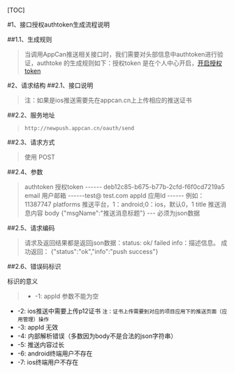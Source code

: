 ﻿[TOC]
 
#1、接口授权authtoken生成流程说明


##1.1、生成规则
> 当调用AppCan推送相关接口时，我们需要对头部信息中authtoken进行验证，authtoke 的生成规则如下：授权token 是在个人中心开启，[开启授权token](http://i.appcan.cn/Apply.html)

#2、请求结构
##2.1、接口说明
> 注：如果是ios推送需要先在appcan.cn上上传相应的推送证书

##2.2、服务地址

> `http://newpush.appcan.cn/oauth/send`

##2.3、请求方式

> 使用 POST

##2.4、参数
> authtoken 授权token ------ deb12c85-b675-b77b-2cfd-f6f0cd7219a5
email 用户邮箱 ------test@ test.com
appId 应用Id ------ 例如： 11387747
platforms 推送平台，1：android;0：ios，默认0，1
title 推送消息内容
body {"msgName":"推送消息标题"} --- 必须为json数据

##2.5、请求编码
> 请求及返回结果都是返回json数据：status: ok/ failed info：描述信息。
成功返回： {"status":"ok","info":"push success"}

##2.6、错误码标识

标识的意义
> * -1: appId 参数不能为空 
* -2: ios推送中需要上传p12证书 ````注：证书上传需要到对应的项目应用下的推送页面（应用管理）操作 ````
* -3: appId 无效 
* -4: 内部解析错误（多数因为body不是合法的json字符串） 
* -5: 推送内容过长 
* -6: android终端用户不存在 
* -7: ios终端用户不存在
